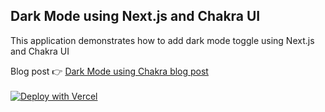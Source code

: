 ## Dark Mode using Next.js and Chakra UI 

This application demonstrates  how to add dark mode toggle using Next.js and Chakra UI

Blog post 👉 [Dark Mode using Chakra blog post ](https://imkarthikeyans.hashnode.dev/how-to-add-dark-mode-toggle-using-to-nextjs-application-using-chakra-ui)
<br/> 
<br/> 
[![Deploy with Vercel](https://vercel.com/button)](https://vercel.com/new/clone?repository-url=https%3A%2F%2Fgithub.com%2Fskarthikeyan96%2Fnext-chakra-dark)
